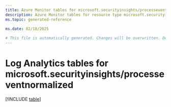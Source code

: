```yaml
---
title: Azure Monitor tables for microsoft.securityinsights/processeventnormalized
description: Azure Monitor tables for resource type microsoft.securityinsights/processeventnormalized
ms.topic: generated-reference
   
ms.date: 02/18/2025

# This file is automatically generated. Changes will be overwritten. Do not change this file directly.
---
```


# Log Analytics tables for microsoft.securityinsights/processeventnormalized  

[!INCLUDE [table](~/reusable-content/ce-skilling/azure/includes/azure-monitor/reference/tables/microsoft-securityinsights_processeventnormalized-include.md)]

